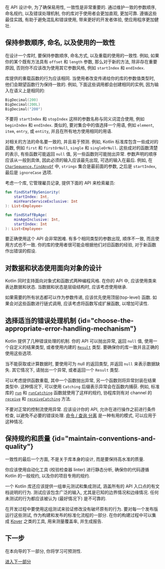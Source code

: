 [//]: # (title: 一致性)

在 API 设计中, 为了确保易用性, 一致性是非常重要的.
通过维护一致的参数顺序, 命名规约, 以及错误处理机制, 你的库对于使用者会更加直观, 更加可靠.
遵循这些最佳实践, 有助于避免混乱和错误使用, 带来更好的开发者体验, 使应用程序更加健壮.

## 保持参数顺序, 命名, 以及使用的一致性

在设计一个库时, 要保持参数顺序, 命名方式, 以及重载的使用的一致性.
例如, 如果你的某个既有方法具有 `offset` 和 `length` 参数,
那么对于新的方法, 除非存在重要原因, 否则你不应该改为使用其它参数风格, 例如 `startIndex` 和 `endIndex`.

库提供的重载函数的行为应该相同.
当使用者改变传递给你的库的参数值类型时, 他们会期望函数行为保持一致的.
例如, 下面这些调用都会创建相同的实例, 因为输入在语义上是相同的:

```kotlin
BigDecimal(200)
BigDecimal(200L)
BigDecimal("200")
```

不要将 `startIndex` 和 `stopIndex` 这样的参数名称与同义词混合使用, 例如 `beginIndex` 和 `endIndex`.
类似的, 要对集合中的值选择一个用语, 例如 `element`, `item`, `entry`, 或 `entity`, 并且在所有地方使用相同的用语.

对相关的方法的命名要一致的, 并且易于预测.
例如, Kotlin 标准库包含一些成对的函数, 例如 `first` 和 `firstOrNull`, `single` 和 `singleOrNull`.
这些成对的函数清楚的表示, 有些函数可能返回 `null` 值, 另一些函数则可能抛出异常.
参数声明的顺序应该从一般到具体, 因此必须的输入应该最先出现, 可选的输入在最后.
例如, 在 [`CharSequence.findAnyOf`](https://kotlinlang.org/api/latest/jvm/stdlib/kotlin.text/find-any-of.html) 中, `strings` 集合是最前面的参数, 之后是 `startIndex`, 最后是 `ignoreCase` 选项.

考虑一个库, 它管理雇员记录, 提供下面的 API 来检索雇员:

```kotlin
fun findStaffBySeniority(
    startIndex: Int, 
    minYearsServiceExclusive: Int
): List<Employee>

fun findStaffByAge(
    minAgeInclusive: Int, 
    startIndex: Int
): List<Employee>
```

要正确使用这个 API 会非常困难.
有多个相同类型的参数出现, 顺序不一致, 而且使用方式也不一致.
你的库的使用者很可能会根据他们对旧函数的经验, 对于新函数作出错误的假设.

## 对数据和状态使用面向对象的设计

Kotlin 同时支持面向对象式和函数式两种编程风格.
在你的 API 中, 应该使用类来表达数据和状态.
当数据和状态是层级结构时, 应该考虑使用继承.

如果需要的所有状态都可以作为参数传递, 应该优先使用顶层(top-level) 函数.
如果会对这些函数进行链式调用, 应该考虑将函数写成扩展函数, 以增加可读性.

## 选择适当的错误处理机制 {id="choose-the-appropriate-error-handling-mechanism"}

Kotlin 提供了几种错误处理的机制.
你的 API 可以抛出异常, 返回 `null` 值, 使用一个自定义的结果类型, 或者使用内建的 [`Result`](https://kotlinlang.org/api/latest/jvm/stdlib/kotlin/-result/) 类型.
要确保你的库一致并且正确的使用这些选项.

当不能获取或计算数据时, 要使用可为 null 的返回类型, 并返回 `null` 来表示数据缺失.
其它情况下, 请抛出一个异常, 或者返回一个 `Result` 类型.

可以考虑提供函数重载, 其中一个函数抛出异常, 另一个函数则将异常封装在结果类型中.
这种情况下, 可以使用 `Catching` 后缀表示异常会在函数内捕获.
例如, 标准库的 [`run`](https://kotlinlang.org/api/latest/jvm/stdlib/kotlin/run.html) 和 [`runCatching`](https://kotlinlang.org/api/latest/jvm/stdlib/kotlin/run-catching.html) 函数就使用了这样的规约,
协程库则有对 channel 的 [`receive`](https://kotlinlang.org/api/kotlinx.coroutines/kotlinx-coroutines-core/kotlinx.coroutines.channels/-receive-channel/receive.html) 和 [`receiveCatching`](https://kotlinlang.org/api/kotlinx.coroutines/kotlinx-coroutines-core/kotlinx.coroutines.channels/-receive-channel/receive-catching.html) 方法.

不要对正常的控制流使用异常. 应该设计你的 API, 允许在进行操作之前进行条件检查,
以避免不必要的错误处理.
[命令 / 查询 分离](https://martinfowler.com/bliki/CommandQuerySeparation.html)
是一种有用的模式, 可以应用于这种情况.

## 保持规约和质量 {id="maintain-conventions-and-quality"}

一致性的最后一个方面, 不是关于库本身的设计, 而是要保持高水准的质量.

你应该使用自动化工具 (校验检查器 linter) 进行静态分析, 确保你的代码遵循 Kotlin 的一般规约, 以及你的项目专用的规约.

一个 Kotlin 库还应该提供一组单元测试和集成测试, 涵盖所有的 API 入口点的有文档说明的行为.
测试应该包含广泛的输入, 尤其是已知的边界情况和边缘情况.
任何未测试的行为都应该被认为 (最好情况下) 是不可靠的.

在开发过程中要使用这组测试来验证修改没有破坏原有的行为.
要对每一个发布版运行这些测试, 作为构建和发布的标准化流程的一部分.
在你的构建过程中可以集成 [Kover](https://github.com/Kotlin/kotlinx-kover) 之类的工具, 用来测量覆盖率, 并生成报告.

## 下一步

在本向导的下一部分, 你将学习可预测性.

[进入下一部分](api-guidelines-predictability.md)

